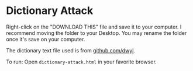 # Dictionary Attack

Right-click on the "DOWNLOAD THIS" file and save it to your computer. I recommend moving the folder to your Desktop. You may rename the folder once it's save on your computer.

The dictionary text file used is from [github.com/dwyl](https://github.com/dwyl/english-words/blob/master/words.txt).

To run: Open `dictionary-attack.html` in your favorite browser.
